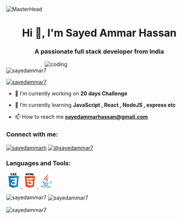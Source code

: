 ![MasterHead](https://e1.pxfuel.com/desktop-wallpaper/411/249/desktop-wallpaper-be-your-awesome-mern-stack-developer-by-nishant08111-mern-stack.jpg)
<h1 align="center">Hi 👋, I'm Sayed Ammar Hassan</h1>
<h3 align="center">A passionate full stack developer from India</h3>
<img align="right" alt="coding" width="400" src="https://cdn.dribbble.com/users/1059583/screenshots/4171367/media/5c8264a20b247115b68e6c2f4c97d5e6.gif">
<p align="left"> <img src="https://komarev.com/ghpvc/?username=sayedammar7&label=Profile%20views&color=0e75b6&style=flat" alt="sayedammar7" /> </p>

<p align="left"> <a href="https://github.com/ryo-ma/github-profile-trophy"><img src="https://github-profile-trophy.vercel.app/?username=sayedammar7" alt="sayedammar7" /></a> </p>

- 🔭 I’m currently working on **20 days Challenge**

- 🌱 I’m currently learning **JavaScript , React , NodeJS , express etc**


- 📫 How to reach me **sayedammarhassan@gmail.com**

<h3 align="left">Connect with me:</h3>
<p align="left">
<a href="https://twitter.com/sayedammarh" target="blank"><img align="center" src="https://raw.githubusercontent.com/rahuldkjain/github-profile-readme-generator/master/src/images/icons/Social/twitter.svg" alt="sayedammarh" height="30" width="40" /></a>
<a href="https://hashnode.com/@sayedammar7" target="blank"><img align="center" src="https://raw.githubusercontent.com/rahuldkjain/github-profile-readme-generator/master/src/images/icons/Social/hashnode.svg" alt="@sayedammar7" height="30" width="40" /></a>
</p>

<h3 align="left">Languages and Tools:</h3>
<p align="left"> <a href="https://www.w3schools.com/css/" target="_blank" rel="noreferrer"> <img src="https://raw.githubusercontent.com/devicons/devicon/master/icons/css3/css3-original-wordmark.svg" alt="css3" width="40" height="40"/> </a> <a href="https://www.w3.org/html/" target="_blank" rel="noreferrer"> <img src="https://raw.githubusercontent.com/devicons/devicon/master/icons/html5/html5-original-wordmark.svg" alt="html5" width="40" height="40"/> </a> <a href="https://www.java.com" target="_blank" rel="noreferrer"> <img src="https://raw.githubusercontent.com/devicons/devicon/master/icons/java/java-original.svg" alt="java" width="40" height="40"/> </a> </p>

<p><img align="left" src="https://github-readme-stats.vercel.app/api/top-langs?username=sayedammar7&show_icons=true&locale=en&layout=compact" alt="sayedammar7" /></p>

<p>&nbsp;<img align="center" src="https://github-readme-stats.vercel.app/api?username=sayedammar7&show_icons=true&locale=en" alt="sayedammar7" /></p>

<p><img align="center" src="https://github-readme-streak-stats.herokuapp.com/?user=sayedammar7&" alt="sayedammar7" /></p>

